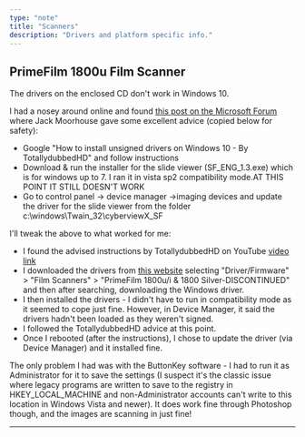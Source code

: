 ```yaml
---
type: "note"
title: "Scanners"
description: "Drivers and platform specific info."
---
```


## PrimeFilm 1800u Film Scanner

The drivers on the enclosed CD don't work in Windows 10.

I had a nosey around online and found [this post on the Microsoft Forum](https://answers.microsoft.com/en-us/windows/forum/windows_8-hardware/primefilm-1800u-film-scanner-need-windows-8-driver/577b09f0-dfa3-4a85-a661-28d3f1b6f669) where Jack Moorhouse gave some excellent advice (copied below for safety):

 * Google "How to install unsigned drivers on Windows 10 - By TotallydubbedHD" and follow instructions
 * Download & run the installer for the slide viewer (SF_ENG_1.3.exe) which is for windows up to 7. I ran it in vista sp2 compatibility mode.AT THIS POINT IT STILL DOESN'T WORK
 * Go to control panel -> device manager ->imaging devices and update the driver for the slide viewer from the folder c:\windows\Twain_32\cyberviewX_SF

I'll tweak the above to what worked for me:

 * I found the advised instructions by TotallydubbedHD on YouTube [video link](https://www.youtube.com/watch?v=StkR3D2d5WI)
 * I downloaded the drivers from [this website](http://www.avegene.com/sd.php) selecting "Driver/Firmware" > "Film Scanners" > "PrimeFilm 1800u/i & 1800 Silver-DISCONTINUED" and then after searching, downloading the Windows driver.
 * I then installed the drivers - I didn't have to run in compatibility mode as it seemed to cope just fine. However, in Device Manager, it said the drivers hadn't been loaded as they weren't signed.
 * I followed the TotallydubbedHD advice at this point.
 * Once I rebooted (after the instructions), I chose to update the driver (via Device Manager) and it installed fine.

The only problem I had was with the ButtonKey software - I had to run it as Administrator for it to save the settings (I suspect it's the classic issue where legacy programs are written to save to the registry in HKEY_LOCAL_MACHINE and non-Administrator accounts can't write to this location in Windows Vista and newer). It does work fine through Photoshop though, and the images are scanning in just fine!

-----
